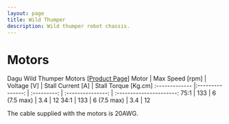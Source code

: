 ```yaml
---
layout: page
title: Wild Thumper
description: Wild thumper robot chassis.
---
```


# Motors
Dagu Wild Thumper Motors [[Product Page](http://www.dagurobot.com/motor_34:1_Neodymium_iron_boron_magnet?search=geared%20motor&category_id=0)]
Motor          |  Max Speed [rpm] | Voltage [V] | Stall Current [A] | Stall Torque [Kg&#46;cm]
:------------- |:---------------: | :---------: | :---------------: | :----------------------:
75:1           | 133              | 6 (7.5 max) | 3.4               | 12
34:1           | 133              | 6 (7.5 max) | 3.4               | 12

The cable supplied with the motors is 20AWG. 